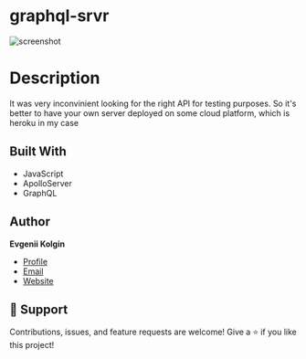 # graphql-srvr
![screenshot](/screenshot.webp)
# Description
It was very inconvinient looking for the right API for testing purposes. So it's better to have your own server deployed on some cloud platform, which is heroku in my case 

## Built With
- JavaScript
- ApolloServer
- GraphQL

## Author
**Evgenii Kolgin**

- [Profile](https://github.com/Colgates "Evgenii Kolgin")
- [Email](mailto:kolgin.ev@gmail.com?subject=Hi% "Hi!")
- [Website](https://evgeniikolgin.ru "Welcome")

## 🤝 Support
Contributions, issues, and feature requests are welcome!
Give a ⭐️ if you like this project!
